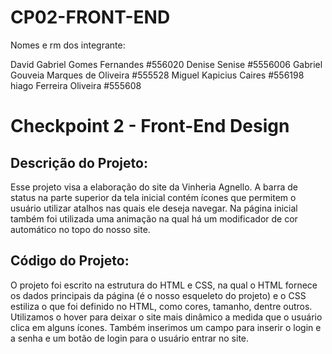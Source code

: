 # CP02-FRONT-END

Nomes e rm dos integrante:

David Gabriel Gomes Fernandes #556020
Denise Senise #5556006 
Gabriel Gouveia Marques de Oliveira #555528 
Miguel Kapicius Caires #556198 
hiago Ferreira Oliveira #555608

# Checkpoint 2 - Front-End Design

## Descrição do Projeto:
Esse projeto visa a elaboração do site da Vinheria Agnello.
A barra de status na parte superior da tela inicial contém ícones que permitem o usuário utilizar atalhos nas quais ele deseja navegar.
Na página inicial também foi utilizada uma animação na qual há um modificador de cor automático no topo do nosso site.


## Código do Projeto:

O projeto foi escrito na estrutura do HTML e CSS, na qual o HTML fornece os dados principais da página (é o nosso esqueleto do projeto) e o CSS estiliza o que foi definido no HTML, como cores, tamanho, dentre outros.
Utilizamos o hover para deixar o site mais dinâmico a medida que o usuário clica em alguns ícones.
Também inserimos um campo para inserir o login e a senha e um botão de login para o usuário entrar no site.
